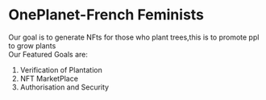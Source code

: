 # OnePlanet-French Feminists
Our goal is to  generate NFts for those who plant trees,this is to promote ppl to grow plants  
Our Featured Goals are:
1. Verification of Plantation
2. NFT MarketPlace
3. Authorisation and Security

